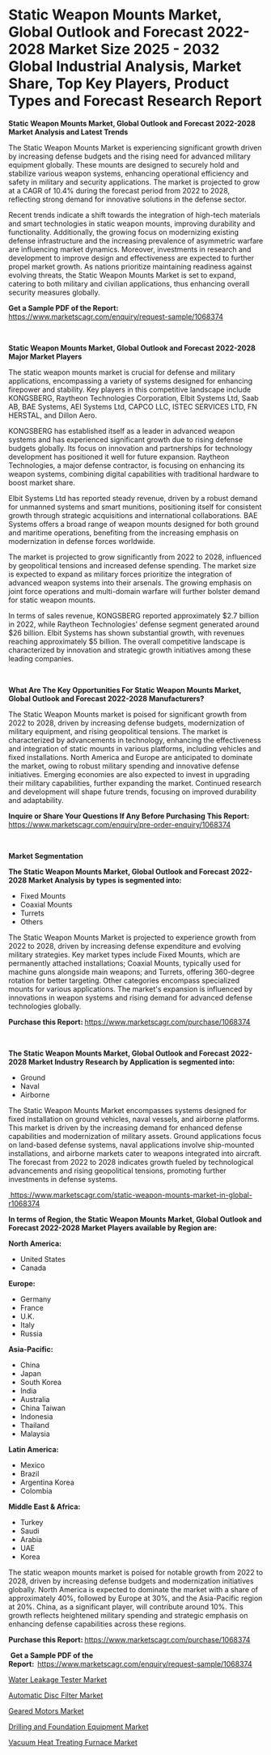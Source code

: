 <p><h1>Static Weapon Mounts Market, Global Outlook and Forecast 2022-2028 Market Size 2025 - 2032 Global Industrial Analysis, Market Share, Top Key Players, Product Types and Forecast Research Report</h1></p><p><strong>Static Weapon Mounts Market, Global Outlook and Forecast 2022-2028 Market Analysis and Latest Trends</strong></p>
<p><p>The Static Weapon Mounts Market is experiencing significant growth driven by increasing defense budgets and the rising need for advanced military equipment globally. These mounts are designed to securely hold and stabilize various weapon systems, enhancing operational efficiency and safety in military and security applications. The market is projected to grow at a CAGR of 10.4% during the forecast period from 2022 to 2028, reflecting strong demand for innovative solutions in the defense sector.</p><p>Recent trends indicate a shift towards the integration of high-tech materials and smart technologies in static weapon mounts, improving durability and functionality. Additionally, the growing focus on modernizing existing defense infrastructure and the increasing prevalence of asymmetric warfare are influencing market dynamics. Moreover, investments in research and development to improve design and effectiveness are expected to further propel market growth. As nations prioritize maintaining readiness against evolving threats, the Static Weapon Mounts Market is set to expand, catering to both military and civilian applications, thus enhancing overall security measures globally.</p></p>
<p><strong>Get a Sample PDF of the Report:&nbsp;</strong> <a href="https://www.marketscagr.com/enquiry/request-sample/1068374?utm_campaign=2955&utm_medium=2&utm_source=Github&utm_content=ia&utm_term=21032025&utm_id=static-weapon-mounts-market-global-outlook-and-forecast-2022-2028">https://www.marketscagr.com/enquiry/request-sample/1068374</a></p>
<p>&nbsp;</p>
<p><strong>Static Weapon Mounts Market, Global Outlook and Forecast 2022-2028 Major Market Players</strong></p>
<p><p>The static weapon mounts market is crucial for defense and military applications, encompassing a variety of systems designed for enhancing firepower and stability. Key players in this competitive landscape include KONGSBERG, Raytheon Technologies Corporation, Elbit Systems Ltd, Saab AB, BAE Systems, AEI Systems Ltd, CAPCO LLC, ISTEC SERVICES LTD, FN HERSTAL, and Dillon Aero.</p><p>KONGSBERG has established itself as a leader in advanced weapon systems and has experienced significant growth due to rising defense budgets globally. Its focus on innovation and partnerships for technology development has positioned it well for future expansion. Raytheon Technologies, a major defense contractor, is focusing on enhancing its weapon systems, combining digital capabilities with traditional hardware to boost market share.</p><p>Elbit Systems Ltd has reported steady revenue, driven by a robust demand for unmanned systems and smart munitions, positioning itself for consistent growth through strategic acquisitions and international collaborations. BAE Systems offers a broad range of weapon mounts designed for both ground and maritime operations, benefiting from the increasing emphasis on modernization in defense forces worldwide.</p><p>The market is projected to grow significantly from 2022 to 2028, influenced by geopolitical tensions and increased defense spending. The market size is expected to expand as military forces prioritize the integration of advanced weapon systems into their arsenals. The growing emphasis on joint force operations and multi-domain warfare will further bolster demand for static weapon mounts.</p><p>In terms of sales revenue, KONGSBERG reported approximately $2.7 billion in 2022, while Raytheon Technologies’ defense segment generated around $26 billion. Elbit Systems has shown substantial growth, with revenues reaching approximately $5 billion. The overall competitive landscape is characterized by innovation and strategic growth initiatives among these leading companies.</p></p>
<p>&nbsp;</p>
<p><strong>What Are The Key Opportunities For Static Weapon Mounts Market, Global Outlook and Forecast 2022-2028 Manufacturers?</strong></p>
<p><p>The Static Weapon Mounts market is poised for significant growth from 2022 to 2028, driven by increasing defense budgets, modernization of military equipment, and rising geopolitical tensions. The market is characterized by advancements in technology, enhancing the effectiveness and integration of static mounts in various platforms, including vehicles and fixed installations. North America and Europe are anticipated to dominate the market, owing to robust military spending and innovative defense initiatives. Emerging economies are also expected to invest in upgrading their military capabilities, further expanding the market. Continued research and development will shape future trends, focusing on improved durability and adaptability.</p></p>
<p><strong>Inquire or Share Your Questions If Any Before Purchasing This Report:</strong> <a href="https://www.marketscagr.com/enquiry/pre-order-enquiry/1068374?utm_campaign=2955&utm_medium=2&utm_source=Github&utm_content=ia&utm_term=21032025&utm_id=static-weapon-mounts-market-global-outlook-and-forecast-2022-2028">https://www.marketscagr.com/enquiry/pre-order-enquiry/1068374</a></p>
<p>&nbsp;</p>
<p><strong>Market Segmentation</strong></p>
<p><strong>The Static Weapon Mounts Market, Global Outlook and Forecast 2022-2028 Market Analysis by types is segmented into:</strong></p>
<p><ul><li>Fixed Mounts</li><li>Coaxial Mounts</li><li>Turrets</li><li>Others</li></ul></p>
<p><p>The Static Weapon Mounts Market is projected to experience growth from 2022 to 2028, driven by increasing defense expenditure and evolving military strategies. Key market types include Fixed Mounts, which are permanently attached installations; Coaxial Mounts, typically used for machine guns alongside main weapons; and Turrets, offering 360-degree rotation for better targeting. Other categories encompass specialized mounts for various applications. The market's expansion is influenced by innovations in weapon systems and rising demand for advanced defense technologies globally.</p></p>
<p><strong>Purchase this Report:&nbsp;</strong><a href="https://www.marketscagr.com/purchase/1068374?utm_campaign=2955&utm_medium=2&utm_source=Github&utm_content=ia&utm_term=21032025&utm_id=static-weapon-mounts-market-global-outlook-and-forecast-2022-2028">https://www.marketscagr.com/purchase/1068374</a></p>
<p>&nbsp;</p>
<p><strong>The Static Weapon Mounts Market, Global Outlook and Forecast 2022-2028 Market Industry Research by Application is segmented into:</strong></p>
<p><ul><li>Ground</li><li>Naval</li><li>Airborne</li></ul></p>
<p><p>The Static Weapon Mounts Market encompasses systems designed for fixed installation on ground vehicles, naval vessels, and airborne platforms. This market is driven by the increasing demand for enhanced defense capabilities and modernization of military assets. Ground applications focus on land-based defense systems, naval applications involve ship-mounted installations, and airborne markets cater to weapons integrated into aircraft. The forecast from 2022 to 2028 indicates growth fueled by technological advancements and rising geopolitical tensions, promoting further investments in defense systems.</p></p>
<p><a href="https://www.marketscagr.com/static-weapon-mounts-market-in-global-r1068374?utm_campaign=2955&utm_medium=2&utm_source=Github&utm_content=ia&utm_term=21032025&utm_id=static-weapon-mounts-market-global-outlook-and-forecast-2022-2028">&nbsp;https://www.marketscagr.com/static-weapon-mounts-market-in-global-r1068374</a></p>
<p><strong>In terms of Region, the Static Weapon Mounts Market, Global Outlook and Forecast 2022-2028 Market Players available by Region are:</strong></p>
<p>
    <p> <strong> North America: </strong>
        <ul>
            <li>United States</li>
            <li>Canada</li>
        </ul>
        </p> 
    <p> <strong> Europe: </strong>
        <ul>
            <li>Germany</li>
            <li>France</li>
            <li>U.K.</li>
            <li>Italy</li>
            <li>Russia</li>
        </ul>
        </p> 
    <p> <strong> Asia-Pacific: </strong>
        <ul>
            <li>China</li>
            <li>Japan</li>
            <li>South Korea</li>
            <li>India</li>
            <li>Australia</li>
            <li>China Taiwan</li>
            <li>Indonesia</li>
            <li>Thailand</li>
            <li>Malaysia</li>
        </ul>
        </p> 
    <p> <strong> Latin America: </strong>
        <ul>
            <li>Mexico</li>
            <li>Brazil</li>
            <li>Argentina Korea</li>
            <li>Colombia</li>
        </ul>
        </p> 
    <p> <strong> Middle East & Africa: </strong>
        <ul>
            <li>Turkey</li>
            <li>Saudi</li>
            <li>Arabia</li>
            <li>UAE</li>
            <li>Korea</li>
        </ul>
    </p>
    </p>
<p><p>The static weapon mounts market is poised for notable growth from 2022 to 2028, driven by increasing defense budgets and modernization initiatives globally. North America is expected to dominate the market with a share of approximately 40%, followed by Europe at 30%, and the Asia-Pacific region at 20%. China, as a significant player, will contribute around 10%. This growth reflects heightened military spending and strategic emphasis on enhancing defense capabilities across these regions.</p></p>
<p><strong>Purchase this Report: </strong><a href="https://www.marketscagr.com/purchase/1068374?utm_campaign=2955&utm_medium=2&utm_source=Github&utm_content=ia&utm_term=21032025&utm_id=static-weapon-mounts-market-global-outlook-and-forecast-2022-2028">https://www.marketscagr.com/purchase/1068374</a></p>
<p>&nbsp;<strong>Get a Sample PDF of the Report:&nbsp;&nbsp;</strong><a href="https://www.marketscagr.com/enquiry/request-sample/1068374?utm_campaign=2955&utm_medium=2&utm_source=Github&utm_content=ia&utm_term=21032025&utm_id=static-weapon-mounts-market-global-outlook-and-forecast-2022-2028">https://www.marketscagr.com/enquiry/request-sample/1068374</a></p>
<p><strong></strong></p>
<p><p><a href="https://www.linkedin.com/pulse/insights-water-leakage-tester-market-from-2025-2032-projecting-vvaxe?utm_campaign=2955&utm_medium=2&utm_source=Github&utm_content=ia&utm_term=21032025&utm_id=static-weapon-mounts-market-global-outlook-and-forecast-2022-2028">Water Leakage Tester Market</a></p><p><a href="https://www.linkedin.com/pulse/automatic-disc-filter-market-growth-study-projects-future-cagr-ixrqf?utm_campaign=2955&utm_medium=2&utm_source=Github&utm_content=ia&utm_term=21032025&utm_id=static-weapon-mounts-market-global-outlook-and-forecast-2022-2028">Automatic Disc Filter Market</a></p><p><a href="https://www.linkedin.com/pulse/future-geared-motors-market-growth-predictions-cagr-133as-well-zo14f?utm_campaign=2955&utm_medium=2&utm_source=Github&utm_content=ia&utm_term=21032025&utm_id=static-weapon-mounts-market-global-outlook-and-forecast-2022-2028">Geared Motors Market</a></p><p><a href="https://www.linkedin.com/pulse/comprehend-drilling-foundation-equipment-market-size-growing-cagr-dg39f?utm_campaign=2955&utm_medium=2&utm_source=Github&utm_content=ia&utm_term=21032025&utm_id=static-weapon-mounts-market-global-outlook-and-forecast-2022-2028">Drilling and Foundation Equipment Market</a></p><p><a href="https://www.linkedin.com/pulse/vacuum-heat-treating-furnace-market-demand-revenue-insights-148-mdbof?utm_campaign=2955&utm_medium=2&utm_source=Github&utm_content=ia&utm_term=21032025&utm_id=static-weapon-mounts-market-global-outlook-and-forecast-2022-2028">Vacuum Heat Treating Furnace Market</a></p></p>